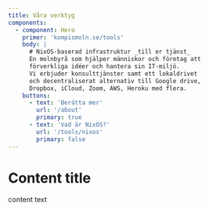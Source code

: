 ```yaml
---
title: Våra verktyg
components:
  - component: Hero
    primer: 'kompismoln.se/tools'
    body: |
      # NixOS-baserad infrastruktur _till er tjänst_
      En molnbyrå som hjälper människor och företag att
      förverkliga idéer och hantera sin IT-miljö.
      Vi erbjuder konsulttjänster samt ett lokaldrivet
      och decentraliserat alternativ till Google drive,
      Dropbox, iCloud, Zoom, AWS, Heroku med flera.
    buttons:
      - text: 'Berätta mer'
        url: '/about'
        primary: true
      - text: 'Vad är NixOS?'
        url: '/tools/nixos'
        primary: false
---
```


# Content title

content text

